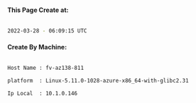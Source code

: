 
   
#### This Page Create at:

```bash

2022-03-28 - 06:09:15 UTC

```

#### Create By Machine:

```bash

Host Name : fv-az138-811

platform  : Linux-5.11.0-1028-azure-x86_64-with-glibc2.31

Ip Local  : 10.1.0.146

```

